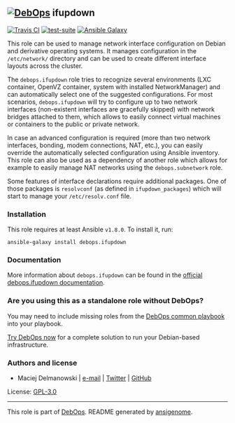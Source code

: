 ## [![DebOps](https://debops.org/images/debops-small.png)](https://debops.org) ifupdown

<!-- This file was generated by Ansigenome. Do not edit this file directly but
     instead have a look at the files in the ./meta/ directory. -->

[![Travis CI](https://img.shields.io/travis/debops/ansible-ifupdown.svg?style=flat)](https://travis-ci.org/debops/ansible-ifupdown)
[![test-suite](https://img.shields.io/badge/test--suite-ansible--ifupdown-blue.svg?style=flat)](https://github.com/debops/test-suite/tree/master/ansible-ifupdown/)
[![Ansible Galaxy](https://img.shields.io/badge/galaxy-debops.ifupdown-660198.svg?style=flat)](https://galaxy.ansible.com/debops/ifupdown)


This role can be used to manage network interface configuration on Debian
and derivative operating systems. It manages configuration in
the `/etc/network/` directory and can be used to create different
interface layouts across the cluster.

The `debops.ifupdown` role tries to recognize several environments (LXC
container, OpenVZ container, system with installed NetworkManager) and can
automatically select one of the suggested configurations. For most
scenarios, `debops.ifupdown` will try to configure up to two network
interfaces (non-existent interfaces are gracefully skipped) with network
bridges attached to them, which allows to easily connect virtual machines
or containers to the public or private network.

In case an advanced configuration is required (more than two network
interfaces, bonding, modem connections, NAT, etc.), you can easily override
the automatically selected configuration using Ansible inventory. This role can
also be used as a dependency of another role which allows for example to
easily manage NAT networks using the `debops.subnetwork` role.

Some features of interface declarations require additional packages.
One of those packages is `resolvconf` (as defined in `ifupdown_packages`)
which will start to manage your `/etc/resolv.conf` file.

### Installation

This role requires at least Ansible `v1.8.0`. To install it, run:

```Shell
ansible-galaxy install debops.ifupdown
```

### Documentation

More information about `debops.ifupdown` can be found in the
[official debops.ifupdown documentation](https://docs.debops.org/en/latest/ansible/roles/ansible-ifupdown/docs/).



### Are you using this as a standalone role without DebOps?

You may need to include missing roles from the [DebOps common
playbook](https://github.com/debops/debops-playbooks/blob/master/playbooks/common.yml)
into your playbook.

[Try DebOps now](https://debops.org/) for a complete solution to run your Debian-based infrastructure.





### Authors and license

- Maciej Delmanowski | [e-mail](mailto:drybjed@gmail.com) | [Twitter](https://twitter.com/drybjed) | [GitHub](https://github.com/drybjed)

License: [GPL-3.0](https://tldrlegal.com/license/gnu-general-public-license-v3-%28gpl-3%29)

***

This role is part of [DebOps](https://debops.org/). README generated by [ansigenome](https://github.com/nickjj/ansigenome/).
